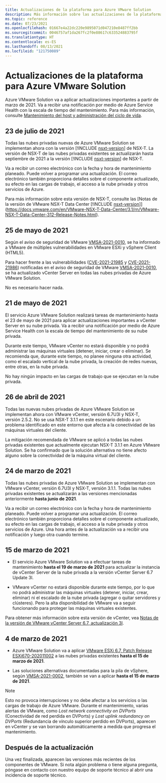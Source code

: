 ```yaml
---
title: Actualizaciones de la plataforma para Azure VMware Solution
description: Más información sobre las actualizaciones de la plataforma en Azure VMware Solution.
ms.topic: reference
ms.date: 07/23/2021
ms.openlocfilehash: 01667e4a22dc220e9895071d047210e8487ff2bb
ms.sourcegitcommit: 0046757af1da267fc2f0e88617c633524883795f
ms.translationtype: HT
ms.contentlocale: es-ES
ms.lasthandoff: 08/13/2021
ms.locfileid: "121750089"
---
```

# <a name="platform-updates-for-azure-vmware-solution"></a>Actualizaciones de la plataforma para Azure VMware Solution

Azure VMware Solution va a aplicar actualizaciones importantes a partir de marzo de 2021. Va a recibir una notificación por medio de Azure Service Health con la escala de tiempo del mantenimiento. Para más información, consulte [Mantenimiento del host y administración del ciclo de vida](concepts-private-clouds-clusters.md#host-maintenance-and-lifecycle-management).

## <a name="july-23-2021"></a>23 de julio de 2021

Todas las nubes privadas nuevas de Azure VMware Solution se implementan ahora con la versión [!INCLUDE [nsxt-version](includes/nsxt-version.md)] de NSX-T. La versión de NSX-T de las nubes privadas existentes se actualizarán hasta septiembre de 2021 a la versión [!INCLUDE [nsxt-version](includes/nsxt-version.md)] de NSX-T.
 
Va a recibir un correo electrónico con la fecha y hora de mantenimiento planeado. Puede volver a programar una actualización. El correo electrónico también proporciona detalles sobre el componente actualizado, su efecto en las cargas de trabajo, el acceso a la nube privada y otros servicios de Azure. 

Para más información sobre esta versión de NSX-T, consulte las [Notas de la versión de VMware NSX-T Data Center [!INCLUDE [nsxt-version](includes/nsxt-version.md)]](https://docs.vmware.com/en/VMware-NSX-T-Data-Center/3.1/rn/VMware-NSX-T-Data-Center-312-Release-Notes.html).




## <a name="may-25-2021"></a>25 de mayo de 2021
Según el aviso de seguridad de VMware [VMSA-2021-0010](https://www.vmware.com/security/advisories/VMSA-2021-0010.html), se ha informado a VMware de múltiples vulnerabilidades en VMware ESXi y vSphere Client (HTML5). 

Para hacer frente a las vulnerabilidades ([CVE-2021-21985](https://cve.mitre.org/cgi-bin/cvename.cgi?name=CVE-2021-21985) y [CVE-2021-21986](https://cve.mitre.org/cgi-bin/cvename.cgi?name=CVE-2021-21986)) notificadas en el aviso de seguridad de VMware [VMSA-2021-0010](https://www.vmware.com/security/advisories/VMSA-2021-0010.html), se ha actualizado vCenter Server en todas las nubes privadas de Azure VMware Solution.

No es necesario hacer nada.

## <a name="may-21-2021"></a>21 de mayo de 2021
 
El servicio Azure VMware Solution realizará tareas de mantenimiento hasta el 23 de mayo de 2021 para aplicar actualizaciones importantes a vCenter Server en su nube privada.  Va a recibir una notificación por medio de Azure Service Health con la escala de tiempo del mantenimiento de su nube privada.
 
Durante este tiempo, VMware vCenter no estará disponible y no podrá administrar las máquinas virtuales (detener, iniciar, crear o eliminar). Se recomienda que, durante este tiempo, no planee ninguna otra actividad, como el escalado vertical de la nube privada, la creación de redes nuevas, entre otras, en la nube privada.
 
No hay ningún impacto en las cargas de trabajo que se ejecutan en la nube privada.


## <a name="april-26-2021"></a>26 de abril de 2021
Todas las nuevas nubes privadas de Azure VMware Solution se implementan ahora con VMware vCenter, versión 6.7U3l y NSX-T, versión 2.5.2. No se usa NSX-T 3.1.1 en este escenario debido a un problema identificado en este entorno que afecta a la conectividad de las máquinas virtuales del cliente. 

La mitigación recomendada de VMware se aplicó a todas las nubes privadas existentes que actualmente ejecutan NSX-T 3.1.1 en Azure VMware Solution. Se ha confirmado que la solución alternativa no tiene afecto alguno sobre la conectividad de la máquina virtual del cliente.

## <a name="march-24-2021"></a>24 de marzo de 2021
Todas las nubes privadas de Azure VMware Solution se implementan con VMware vCenter, versión 6.7U3l y NSX-T, versión 3.1.1. Todas las nubes privadas existentes se actualizarán a las versiones mencionadas anteriormente **hasta junio de 2021**.

Va a recibir un correo electrónico con la fecha y hora de mantenimiento planeado. Puede volver a programar una actualización. El correo electrónico también proporciona detalles sobre el componente actualizado, su efecto en las cargas de trabajo, el acceso a la nube privada y otros servicios de Azure.  Una hora antes de la actualización va a recibir una notificación y luego otra cuando termine.

## <a name="march-15-2021"></a>15 de marzo de 2021 

- El servicio Azure VMware Solution va a efectuar tareas de mantenimiento **hasta el 19 de marzo de 2021** para actualizar la instancia de vCenter Server de la nube privada a la versión vCenter Server 6.7 Update 3l.

- VMware vCenter no estará disponible durante este tiempo, por lo que no podrá administrar las máquinas virtuales (detener, iniciar, crear, eliminar) ni el escalado de la nube privada (agregar o quitar servidores y clústeres). Pero la alta disponibilidad de VMware va a seguir funcionando para proteger las máquinas virtuales existentes. 
 
Para obtener más información sobre esta versión de vCenter, vea [Notas de la versión de VMware vCenter Server 6.7, actualización 3l](https://docs.vmware.com/en/VMware-vSphere/6.7/rn/vsphere-vcenter-server-67u3l-release-notes.html).

## <a name="march-4-2021"></a>4 de marzo de 2021

- Azure VMware Solution va a aplicar [VMware ESXi 6.7, Patch Release ESXi670-202011002](https://docs.vmware.com/en/VMware-vSphere/6.7/rn/esxi670-202011002.html) a las nubes privadas existentes **hasta el 15 de marzo de 2021**.

- Las soluciones alternativas documentadas para la pila de vSphere, según [VMSA-2021-0002](https://www.vmware.com/security/advisories/VMSA-2021-0002.html), también se van a aplicar **hasta el 15 de marzo de 2021**.

>[!NOTE]
>Esto no provoca interrupciones y no debe afectar a los servicios o las cargas de trabajo de Azure VMware. Durante el mantenimiento, varias alertas de VMware, como _Lost network connectivity on DVPorts_ (Conectividad de red perdida en DVPorts) y _Lost uplink redundancy on DVPorts_ (Redundancia de vínculo superior perdido en DVPorts), aparecen en vCenter y se van borrando automáticamente a medida que progresa el mantenimiento.

## <a name="post-update"></a>Después de la actualización
Una vez finalizada, aparecen las versiones más recientes de los componentes de VMware. Si nota algún problema o tiene alguna pregunta, póngase en contacto con nuestro equipo de soporte técnico al abrir una incidencia de soporte técnico.
